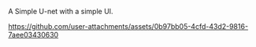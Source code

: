 A Simple U-net with a simple UI.


https://github.com/user-attachments/assets/0b97bb05-4cfd-43d2-9816-7aee03430630

